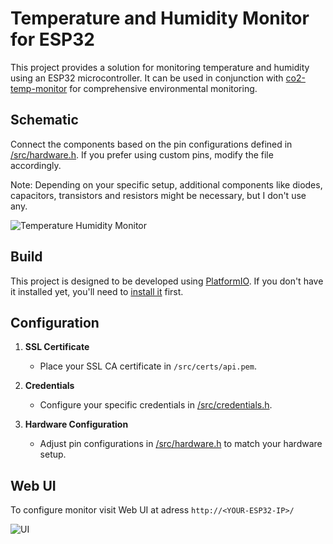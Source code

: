 # Temperature and Humidity Monitor for ESP32

This project provides a solution for monitoring temperature and humidity using an ESP32 microcontroller. It can be used in conjunction with [co2-temp-monitor](https://github.com/DrA1ex/co2-temp-monitor) for comprehensive environmental monitoring.

## Schematic

Connect the components based on the pin configurations defined in [/src/hardware.h](/src/hardware.h). If you prefer using custom pins, modify the file accordingly.

Note: Depending on your specific setup, additional components like diodes, capacitors, transistors and resistors might be necessary, but I don't use any.

![Temperature Humidity Monitor](https://github.com/DrA1ex/temp-monitor-esp32/assets/1194059/252d2d2c-b5dc-4729-8d1b-844ee0317eaf)

## Build

This project is designed to be developed using [PlatformIO](https://platformio.org/?utm_source=platformio&utm_medium=piohome). If you don't have it installed yet, you'll need to [install it](https://docs.platformio.org/en/latest/core/installation/index.html) first.

## Configuration

1. **SSL Certificate**
   - Place your SSL CA certificate in `/src/certs/api.pem`.

2. **Credentials**
   - Configure your specific credentials in [/src/credentials.h](/src/credentials.h).

3. **Hardware Configuration**
   - Adjust pin configurations in [/src/hardware.h](/src/hardware.h) to match your hardware setup.

## Web UI

To configure monitor visit Web UI at adress `http://<YOUR-ESP32-IP>/`

![UI](https://github.com/DrA1ex/temp-monitor-esp32/assets/1194059/d995ae59-028e-4cdd-9960-5aada7aa3bea)
